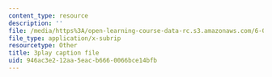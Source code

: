 ```yaml
---
content_type: resource
description: ''
file: /media/https%3A/open-learning-course-data-rc.s3.amazonaws.com/6-042j-mathematics-for-computer-science-fall-2010/946ac3e212aa5eacb6660066bce14bfb_bTyxpoi2dmM.vtt
file_type: application/x-subrip
resourcetype: Other
title: 3play caption file
uid: 946ac3e2-12aa-5eac-b666-0066bce14bfb
---
```

